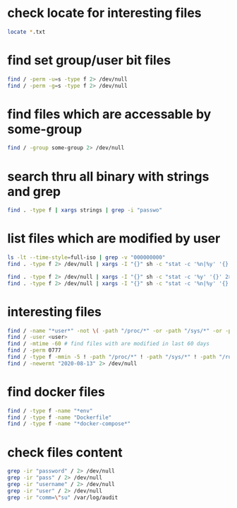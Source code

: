 # check locate for interesting files

```bash
locate *.txt
```

# find set group/user bit files

```bash
find / -perm -u=s -type f 2> /dev/null
find / -perm -g=s -type f 2> /dev/null
```

# find files which are accessable by some-group

```bash
find / -group some-group 2> /dev/null
```

# search thru all binary with strings and grep

```bash
find . -type f | xargs strings | grep -i "passwo"
```

# list files which are modified by user

```bash
ls -lt --time-style=full-iso | grep -v "000000000"
find . -type f 2> /dev/null | xargs -I "{}" sh -c "stat -c '%n|%y' '{}' 2> /dev/null" | grep -v "000000000"

find . -type f 2> /dev/null | xargs -I "{}" sh -c "stat -c '%y' '{}' 2> /dev/null" | sort | uniq -c
find . -type f 2> /dev/null | xargs -I "{}" sh -c "stat -c '%n|%y' '{}' 2> /dev/null" | grep "xxxx-xx-xx"
```

# interesting files

```bash
find / -name "*user*" -not \( -path "/proc/*" -or -path "/sys/*" -or -path "/usr/share/icons/*" -or -path "/usr/share/man/*" -or -path "/usr/share/locale/*" -or -path "/usr/share/help/*" -or -path "/usr/src/linux-headers*"  -or -path "/usr/share/help-langpack/*" -or -path "/var/lib/dpkg/info/*" -or -path "/usr/share/doc/*" -or -path "/usr/share/locale-langpack/*" -or -path "/var/lib/app-info/icons/*" \) 2> /dev/null
find / -user <user>
find / -mtime -60 # find files with are modified in last 60 days
find / -perm 0777
find / -type f -mmin -5 ! -path "/proc/*" ! -path "/sys/*" ! -path "/run/*" ! -path "/dev/*" ! -path "/var/lib/*" 2>/dev/null # edit in last 5min
find / -newermt "2020-08-13" 2> /dev/null
```

# find docker files

```bash
find / -type f -name "*env"
find / -type f -name "Dockerfile"
find / -type f -name "*docker-compose*"
```

# check files content

```bash
grep -ir "password" / 2> /dev/null
grep -ir "pass" / 2> /dev/null
grep -ir "username" / 2> /dev/null
grep -ir "user" / 2> /dev/null
grep -ir "comm=\"su" /var/log/audit
```

